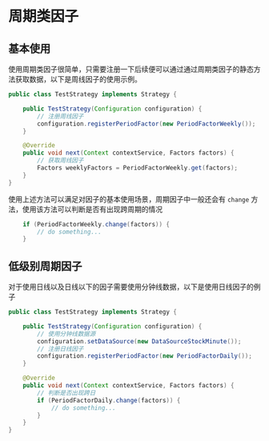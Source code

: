 # 周期类因子

## 基本使用

使用周期类因子很简单，只需要注册一下后续便可以通过通过周期类因子的静态方法获取数据，以下是周线因子的使用示例。


```java
public class TestStrategy implements Strategy {

    public TestStrategy(Configuration configuration) {
        // 注册周线因子
        configuration.registerPeriodFactor(new PeriodFactorWeekly());
    }

    @Override
    public void next(Context contextService, Factors factors) {
        // 获取周线因子
        Factors weeklyFactors = PeriodFactorWeekly.get(factors);
    }
}
```

使用上述方法可以满足对因子的基本使用场景，周期因子中一般还会有 `change` 方法，使用该方法可以判断是否有出现跨周期的情况

```java
    if (PeriodFactorWeekly.change(factors)) {
        // do something...
    }
```

## 低级别周期因子

对于使用日线以及日线以下的因子需要使用分钟线数据，以下是使用日线因子的例子

```java
public class TestStrategy implements Strategy {

    public TestStrategy(Configuration configuration) {
        // 使用分钟线数据源
        configuration.setDataSource(new DataSourceStockMinute());
        // 注册日线因子
        configuration.registerPeriodFactor(new PeriodFactorDaily());
    }

    @Override
    public void next(Context contextService, Factors factors) {
        // 判断是否出现跨日
        if (PeriodFactorDaily.change(factors)) {
            // do something...
        }
    }
}
```